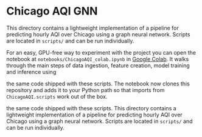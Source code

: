 # Chicago AQI GNN


This directory contains a lightweight implementation of a pipeline for predicting hourly AQI over Chicago using a graph neural network. Scripts are located in `scripts/` and can be run individually.


For an easy, GPU-free way to experiment with the project you can open the
notebook at `notebooks/ChicagoAQI_colab.ipynb` in
[Google Colab](https://colab.research.google.com/). It walks through the main
steps of data ingestion, feature creation, model training and inference using

the same code shipped with these scripts. The notebook now clones this
repository and adds it to your Python path so that imports from
`ChicagoAQI.scripts` work out of the box.

the same code shipped with these scripts.
This directory contains a lightweight implementation of a pipeline for predicting hourly AQI over Chicago using a graph neural network. Scripts are located in `scripts/` and can be run individually.

